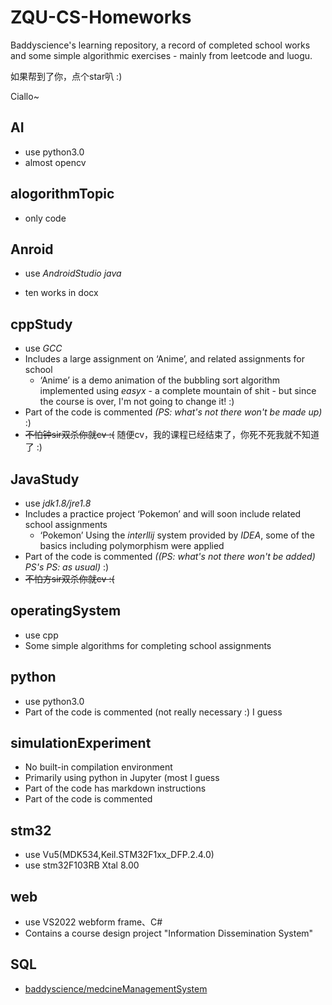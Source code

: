 # ZQU-CS-Homeworks

Baddyscience's learning repository, a record of completed school works and some simple algorithmic exercises - mainly from leetcode and luogu.

如果帮到了你，点个star叭 :)

Ciallo~

## AI

- use python3.0
- almost opencv


## alogorithmTopic

- only code

## Anroid

- use *AndroidStudio* *java*

- ten works in docx


## cppStudy

- use *GCC*
- Includes a large assignment on ‘Anime’, and related assignments for school
  - ‘Anime’ is a demo animation of the bubbling sort algorithm implemented using *easyx* - a complete mountain of shit - but since the course is over, I'm not going to change it! :)
- Part of the code is commented *(PS: what's not there won't be made up)* :)
- ~~不怕钟sir双杀你就cv :(~~  随便cv，我的课程已经结束了，你死不死我就不知道了 :)

## JavaStudy

- use *jdk1.8/jre1.8*
- Includes a practice project ‘Pokemon’ and will soon include related school assignments
  - ‘Pokemon’ Using the *interllij* system provided by *IDEA*, some of the basics including polymorphism were applied
- Part of the code is commented  *((PS: what's not there won't be added) PS's PS: as usual)* :)
-  ~~不怕方sir双杀你就cv :(~~


## operatingSystem

- use cpp
- Some simple algorithms for completing school assignments


## python

- use python3.0
- Part of the code is commented (not really necessary :)  I guess


## simulationExperiment

- No built-in compilation environment
- Primarily using python in Jupyter (most I guess
- Part of the code has markdown instructions
- Part of the code is commented

## stm32

- use Vu5(MDK534,Keil.STM32F1xx_DFP.2.4.0)
- use stm32F103RB Xtal 8.00

## web

- use VS2022 webform frame、C#
- Contains a course design project "Information Dissemination System"

## SQL

- [baddyscience/medcineManagementSystem](https://github.com/baddyscience/medcineManagementSystem)